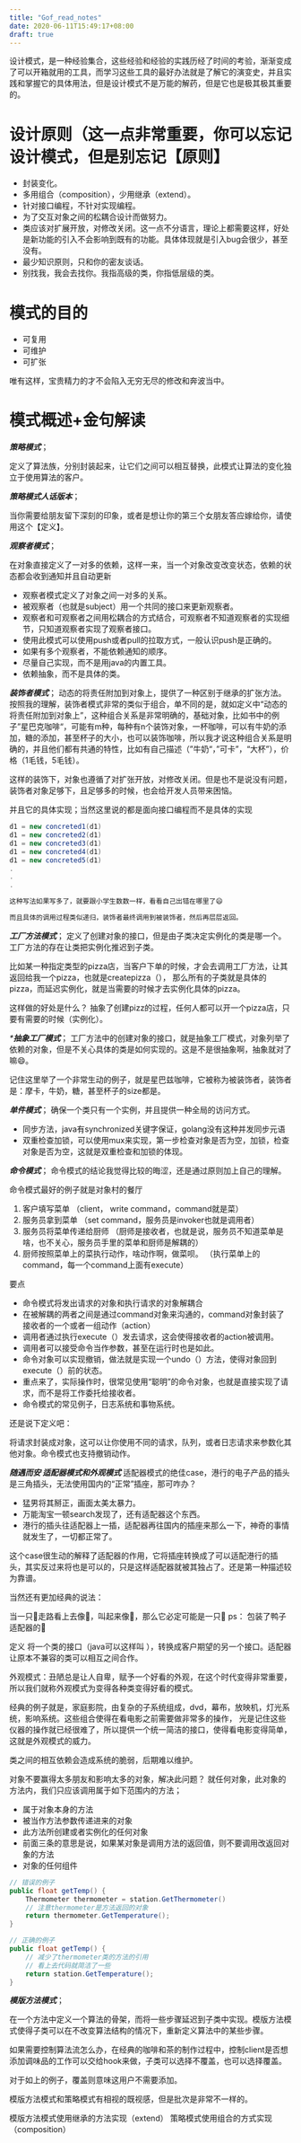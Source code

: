 ```yaml
---
title: "Gof_read_notes"
date: 2020-06-11T15:49:17+08:00
draft: true
---
```


设计模式，是一种经验集合，这些经验和经验的实践历经了时间的考验，渐渐变成了可以开箱就用的工具，而学习这些工具的最好办法就是了解它的演变史，并且实践和掌握它的具体用法，但是设计模式不是万能的解药，但是它也是极其极其重要的。



# 设计原则（这一点非常重要，你可以忘记设计模式，但是别忘记【原则】
* 封装变化。
* 多用组合（composition），少用继承（extend）。
* 针对接口编程，不针对实现编程。
* 为了交互对象之间的松耦合设计而做努力。
* 类应该对扩展开放，对修改关闭。这一点不分语言，理论上都需要这样，好处是新功能的引入不会影响到既有的功能。具体体现就是引入bug会很少，甚至没有。
* 最少知识原则，只和你的密友谈话。
* 别找我，我会去找你。我指高级的类，你指低层级的类。

# 模式的目的

* 可复用
* 可维护
* 可扩张

唯有这样，宝贵精力的才不会陷入无穷无尽的修改和奔波当中。


# 模式概述+金句解读

_**策略模式**_；

定义了算法族，分别封装起来，让它们之间可以相互替换，此模式让算法的变化独立于使用算法的客户。

_**策略模式人话版本**_；

 当你需要给朋友留下深刻的印象，或者是想让你的第三个女朋友答应嫁给你，请使用这个【定义】。


_***观察者模式***_；

在对象直接定义了一对多的依赖，这样一来，当一个对象改变改变状态，依赖的状态都会收到通知并且自动更新

* 观察者模式定义了对象之间一对多的关系。
* 被观察者（也就是subject）用一个共同的接口来更新观察者。
* 观察者和可观察者之间用松耦合的方式结合，可观察者不知道观察者的实现细节，只知道观察者实现了观察者接口。
* 使用此模式可以使用push或者pull的拉取方式，一般认识push是正确的。
* 如果有多个观察者，不能依赖通知的顺序。
* 尽量自己实现，而不是用java的内置工具。
* 依赖抽象，而不是具体的类。
  
_***装饰者模式***_；
 动态的将责任附加到对象上，提供了一种区别于继承的扩张方法。
按照我的理解，装饰者模式非常的类似于组合，单不同的是，就如定义中“动态的将责任附加到对象上”，这种组合关系是非常明确的，基础对象，比如书中的例子”星巴克咖啡“，可能有m种，每种有n个装饰对象，一杯咖啡，可以有牛奶的添加，糖的添加，甚至杯子的大小，也可以装饰咖啡，所以我才说这种组合关系是明确的，并且他们都有共通的特性，比如有自己描述（”牛奶“，”可卡”，“大杯”），价格（1毛钱，5毛钱）。

这样的装饰下，对象也遵循了对扩张开放，对修改关闭。但是也不是说没有问题，装饰者对象足够下，且足够多的时候，也会给开发人员带来困恼。

并且它的具体实现；当然这里说的都是面向接口编程而不是具体的实现
```java
d1 = new concreted1(d1)
d1 = new concreted2(d1)
d1 = new concreted3(d1)
d1 = new concreted4(d1)
d1 = new concreted5(d1)
.
.
.

这种写法如果写多了，就要跟小学生数数一样，看看自己出错在哪里了😄

而且具体的调用过程类似递归，装饰者最终调用到被装饰者，然后再层层返回。
```


_***工厂方法模式***_；
定义了创建对象的接口，但是由子类决定实例化的类是哪一个。工厂方法的存在让类把实例化推迟到子类。

比如某一种指定类型的pizza店，当客户下单的时候，才会去调用工厂方法，让其返回给我一个pizza，也就是createpizza（），
那么所有的子类就是具体的pizza，而延迟实例化，就是当需要的时候才去实例化具体的pizza。

这样做的好处是什么？ 抽象了创建pizz的过程，任何人都可以开一个pizza店，只要有需要的时候（实例化）。

_****抽象工厂模式***_；
工厂方法中的创建对象的接口，就是抽象工厂模式，对象列举了依赖的对象，但是不关心具体的类是如何实现的。这是不是很抽象啊，抽象就对了嘛😄。

记住这里举了一个非常生动的例子，就是星巴兹咖啡，它被称为被装饰者，装饰者是：摩卡，牛奶，糖，甚至杯子的size都是。



_***单件模式***_；
确保一个类只有一个实例，并且提供一种全局的访问方式。

* 同步方法，java有synchronized关键字保证，golang没有这种并发同步元语
* 双重检查加锁，可以使用mux来实现，第一步检查对象是否为空，加锁，检查对象是否为空，这就是双重检查和加锁的体现。

_***命令模式***_；
命令模式的结论我觉得比较的晦涩，还是通过原则加上自己的理解。

命令模式最好的例子就是对象村的餐厅

1. 客户填写菜单 （client， write command，command就是菜）
2. 服务员拿到菜单 （set command，服务员是invoker也就是调用者）
3. 服务员将菜单传递给厨师 （厨师是接收者，也就是说，服务员不知道菜单是啥，也不关心，服务员手里的菜单和厨师是解耦的）
4. 厨师按照菜单上的菜执行动作，啥动作啊，做菜呗。 （执行菜单上的command，每一个command上面有execute）



要点
* 命令模式将发出请求的对象和执行请求的对象解耦合
* 在被解耦的两者之间是通过command对象来沟通的，command对象封装了接收者的一个或者一组动作（action）
* 调用者通过执行execute（）发去请求，这会使得接收者的action被调用。
* 调用者可以接受命令当作参数，甚至在运行时也是如此。
* 命令对象可以实现撤销，做法就是实现一个undo（）方法，使得对象回到execute（）前的状态。
* 重点来了，实际操作时，很常见使用“聪明”的命令对象，也就是直接实现了请求，而不是将工作委托给接收者。
* 命令模式的常见例子，日志系统和事物系统。

还是说下定义吧：

将请求封装成对象，这可以让你使用不同的请求，队列，或者日志请求来参数化其他对象。命令模式也支持撤销动作。


_***随遇而安 适配器模式和外观模式***_
适配器模式的绝佳case，港行的电子产品的插头是三角插头，无法使用国内的“正常”插座，那可咋办？

* 猛男将其掰正，画面太美太暴力。
* 万能淘宝一顿search发现了，还有适配器这个东西。
* 港行的插头往适配器上一插，适配器再往国内的插座来那么一下，神奇的事情就发生了，一切都正常了。

这个case很生动的解释了适配器的作用，它将插座转换成了可以适配港行的插头，其实反过来将也是可以的，只是这样适配器就被其独占了。还是第一种描述较为靠谱。

当然还有更加经典的说法：

当一只🐔走路看上去像🦆，叫起来像🦆，那么它必定可能是一只🦆 ps： 包装了鸭子适配器的🐔

定义
将一个类的接口（java可以这样叫 ），转换成客户期望的另一个接口。适配器让原本不兼容的类可以相互之间合作。


外观模式：丑陋总是让人自卑，赋予一个好看的外观，在这个时代变得非常重要，所以我们就称外观模式为变得各种类变得好看的模式。

经典的例子就是，家庭影院，由复杂的子系统组成，dvd，幕布，放映机，灯光系统，影响系统。这些组合使得在看电影之前需要做非常多的操作，
光是记住这些仪器的操作就已经很难了，所以提供一个统一简洁的接口，使得看电影变得简单，这就是外观模式的威力。

类之间的相互依赖会造成系统的脆弱，后期难以维护。

对象不要赢得太多朋友和影响太多的对象，解决此问题？ 就任何对象，此对象的方法内，我们只应该调用属于如下范围内的方法；
* 属于对象本身的方法
* 被当作方法参数传递进来的对象
* 此方法所创建或者实例化的任何对象
* 前面三条的意思是说，如果某对象是调用方法的返回值，则不要调用改返回对象的方法
* 对象的任何组件

```java
// 错误的例子
public float getTemp() {
    Thermometer thermometer = station.GetThermometer()
    // 注意thermometer是方法返回的对象
    return thermometer.GetTemperature();
}

// 正确的例子
public float getTemp() {
    // 减少了thermometer类的方法的引用
    // 看上去代码就简洁了一些
    return station.GetTemperature();
}
```

_***模版方法模式***_；

在一个方法中定义一个算法的骨架，而将一些步骤延迟到子类中实现。模版方法模式使得子类可以在不改变算法结构的情况下，重新定义算法中的某些步骤。

如果需要控制算法流怎么办，在经典的咖啡和茶的制作过程中，控制client是否想添加调味品的工作可以交给hook来做，子类可以选择不覆盖，也可以选择覆盖。

对于如上的例子，覆盖则意味这用户不需要添加。

模版方法模式和策略模式有相视的既视感，但是批次是非常不一样的。

模版方法模式使用继承的方法实现（extend）
策略模式使用组合的方式实现（composition）